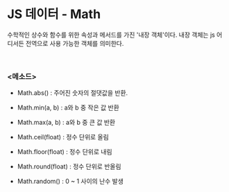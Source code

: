 # JS 데이터 - Math

수학적인 상수와 함수를 위한 속성과 메서드를 가진 '내장 객체'이다. 내장 객체는 js 어디서든 전역으로 사용 가능한 객체를 의미한다.

<br>

### <메소드>
- Math.abs() : 주어진 숫자의 절댓값을 반환.

- Math.min(a, b) : a와 b 중 작은 값 반환

- Math.max(a, b) : a와 b 중 큰 값 반환

- Math.ceil(float) : 정수 단위로 올림

- Math.floor(float) : 정수 단위로 내림

- Math.round(float) : 정수 단위로 반올림

- Math.random() : 0 ~ 1 사이의 난수 발생